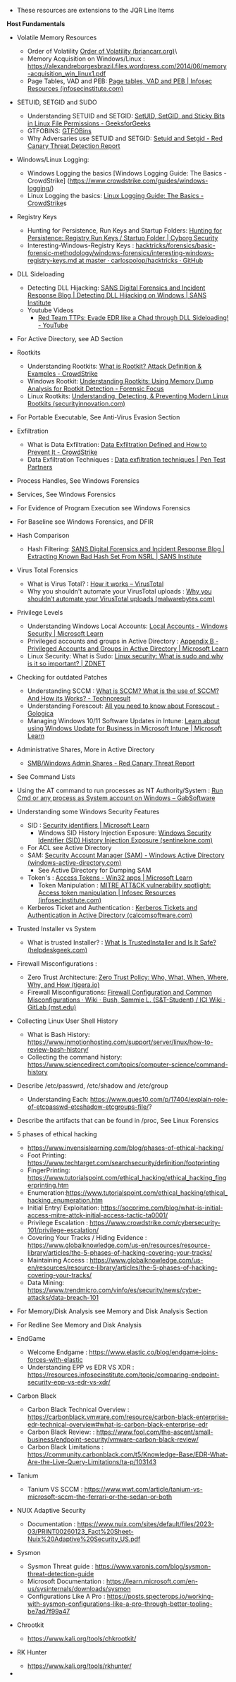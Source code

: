 - These resources are extensions to the JQR Line Items


**Host Fundamentals**
- Volatile Memory Resources
	- Order of Volatility [Order of Volatility (briancarr.org)](https://www.briancarr.org/post/order-of-volatility)\
	- Memory Acquisition on Windows/Linux : https://alexandreborgesbrazil.files.wordpress.com/2014/06/memory-acquisition_win_linux1.pdf 
	- Page Tables, VAD and PEB: [Page tables, VAD and PEB | Infosec Resources (infosecinstitute.com)](https://resources.infosecinstitute.com/topic/finding-enumerating-processes-within-memory-part-2/)


- SETUID, SETGID and SUDO
	- Understanding SETUID and SETGID: [SetUID, SetGID, and Sticky Bits in Linux File Permissions - GeeksforGeeks](https://www.geeksforgeeks.org/setuid-setgid-and-sticky-bits-in-linux-file-permissions/#)
	- GTFOBINS: [GTFOBins](https://gtfobins.github.io/)
	- Why Adversaries use SETUID and SETGID: [Setuid and Setgid - Red Canary Threat Detection Report](https://redcanary.com/threat-detection-report/techniques/setuid-setgid/#:~:text=Adversaries%20most%20often%20leverage%20this%20technique%20by%20finding,least%2C%20perform%20an%20action%20as%20the%20privileged%20user.)

- Windows/Linux Logging: 
	- Windows Logging the basics [Windows Logging Guide: The Basics - CrowdStrike] (https://www.crowdstrike.com/guides/windows-logging/)
	- Linux Logging the basics: [Linux Logging Guide: The Basics - CrowdStrike](https://www.crowdstrike.com/guides/linux-logging/)s

- Registry Keys
	- Hunting for Persistence, Run Keys and Startup Folders: [Hunting for Persistence: Registry Run Keys / Startup Folder | Cyborg Security](https://www.cyborgsecurity.com/cyborg-labs/hunting-for-persistence-registry-run-keys-startup-folder/)
	- Interesting-Windows-Registry Keys : [hacktricks/forensics/basic-forensic-methodology/windows-forensics/interesting-windows-registry-keys.md at master · carlospolop/hacktricks · GitHub](https://github.com/carlospolop/hacktricks/blob/master/forensics/basic-forensic-methodology/windows-forensics/interesting-windows-registry-keys.md)

- DLL Sideloading
	- Detecting DLL Hijacking: [SANS Digital Forensics and Incident Response Blog | Detecting DLL Hijacking on Windows | SANS Institute](https://www.sans.org/blog/detecting-dll-hijacking-on-windows/)
	- Youtube Videos
		- [Red Team TTPs: Evade EDR like a Chad through DLL Sideloading! - YouTube](https://www.youtube.com/watch?app=desktop&v=WX9io57sexM)

- For Active Directory, see AD Section

- Rootkits
	- Understanding Rootkits: [What is Rootkit? Attack Definition & Examples - CrowdStrike](https://www.crowdstrike.com/cybersecurity-101/malware/rootkits/)
	- Windows Rootkit: [Understanding Rootkits: Using Memory Dump Analysis for Rootkit Detection - Forensic Focus](https://www.forensicfocus.com/articles/understanding-rootkits/)
	- Linux Rootkits: [Understanding, Detecting, & Preventing Modern Linux Rootkits (securityinnovation.com)](https://blog.securityinnovation.com/modern-linux-rootkits)

- For Portable Executable, See Anti-Virus Evasion Section

- Exfiltration
	- What is Data Exfiltration: [Data Exfiltration Defined and How to Prevent It - CrowdStrike](https://www.crowdstrike.com/cybersecurity-101/data-exfiltration/#:~:text=Data%20exfiltration%20can%20be%20conducted%20by%20outsiders%2C%20who,device%20that%20is%20connected%20to%20the%20corporate%20network.)
	- Data Exfiltration Techniques : [Data exfiltration techniques | Pen Test Partners](https://www.pentestpartners.com/security-blog/data-exfiltration-techniques/)

- Process Handles, See Windows Forensics
- Services, See Windows Forensics
- For Evidence of Program Execution see Windows Forensics
- For Baseline see Windows Forensics, and DFIR

- Hash Comparison
	- Hash Filtering: [SANS Digital Forensics and Incident Response Blog | Extracting Known Bad Hash Set From NSRL | SANS Institute](https://www.sans.org/blog/extracting-known-bad-hash-set-from-nsrl/)

- Virus Total Forensics
	- What is Virus Total? : [How it works – VirusTotal](https://support.virustotal.com/hc/en-us/articles/115002126889-How-it-works)
	- Why you shouldn't automate your VirusTotal uploads : [Why you shouldn’t automate your VirusTotal uploads (malwarebytes.com)](https://www.malwarebytes.com/blog/news/2022/04/why-you-shouldnt-automate-your-virustotal-uploads#:~:text=It%20is%20important%20to%20realize%20that%20uploading%20certain,as%20does%20VirusTotal%20itself%20on%20their%20home%20page.)

- Privilege Levels
	- Understanding Windows Local Accounts: [Local Accounts - Windows Security | Microsoft Learn](https://learn.microsoft.com/en-us/windows/security/identity-protection/access-control/local-accounts)
	- Privileged accounts and groups in Active Directory : [Appendix B - Privileged Accounts and Groups in Active Directory | Microsoft Learn](https://learn.microsoft.com/en-us/windows-server/identity/ad-ds/plan/security-best-practices/appendix-b--privileged-accounts-and-groups-in-active-directory)
	- Linux Security: What is Sudo: [Linux security: What is sudo and why is it so important? | ZDNET](https://www.zdnet.com/article/why-sudo-is-so-important-in-linux-and-how-to-use-it/)

- Checking for outdated Patches
	- Understanding SCCM : [What is SCCM? What is the use of SCCM? And How its Works? - Technoresult](https://technoresult.com/what-is-sccm-what-is-the-use-of-sccm-and-how-its-works/)
	- Understanding Forescout: [All you need to know about Forescout - Gologica](https://www.gologica.com/elearning/all-you-need-to-know-about-forescout/)
	- Managing Windows 10/11 Software Updates in Intune: [Learn about using Windows Update for Business in Microsoft Intune | Microsoft Learn](https://learn.microsoft.com/en-us/mem/intune/protect/windows-update-for-business-configure#windows-10-feature-updates)

- Administrative Shares, More in Active Directory
	- [SMB/Windows Admin Shares - Red Canary Threat Report](https://redcanary.com/threat-detection-report/techniques/windows-admin-shares/)

- See Command Lists

- Using the AT command to run processes as NT Authority/System : [Run Cmd or any process as System account on Windows – GabSoftware](https://www.gabsoftware.com/tips/run-cmd-or-any-process-as-system-account-on-windows/)

- Understanding some Windows Security Features
	- SID : [Security identifiers | Microsoft Learn](https://learn.microsoft.com/en-us/windows-server/identity/ad-ds/manage/understand-security-identifiers)
		- Windows SID History Injection Exposure: [Windows Security Identifier (SID) History Injection Exposure (sentinelone.com)](https://www.sentinelone.com/blog/windows-sid-history-injection-exposure-blog/)
	- For ACL see Active Directory
	- SAM: [Security Account Manager (SAM) - Windows Active Directory (windows-active-directory.com)](https://www.windows-active-directory.com/windows-security-account-manager.html)
		- See Active Directory for Dumping SAM
	- Token's : [Access Tokens - Win32 apps | Microsoft Learn](https://learn.microsoft.com/en-us/windows/win32/secauthz/access-tokens)
		- Token Manipulation : [MITRE ATT&CK vulnerability spotlight: Access token manipulation | Infosec Resources (infosecinstitute.com)](https://resources.infosecinstitute.com/topic/mitre-attck-access-token-manipulation/)
	- Kerberos Ticket and Authentication : [Kerberos Tickets and Authentication in Active Directory (calcomsoftware.com)](https://www.calcomsoftware.com/kerberos-tickets-and-authentication-in-active-directory/#:~:text=When%20a%20client%20wants%20to%20verify%20himself%20to,password%20won%E2%80%99t%20be%20sent%20over%20an%20insecure%20network%29.)

- Trusted Installer vs System
	- What is trusted Installer? : [What Is TrustedInstaller and Is It Safe? (helpdeskgeek.com)](https://helpdeskgeek.com/windows-10/what-is-trustedinstaller-and-is-it-safe/)


- Firewall Misconfigurations : 
	- Zero Trust Architecture: [Zero Trust Policy: Who, What, When, Where, Why, and How (tigera.io)](https://www.tigera.io/learn/guides/zero-trust/zero-trust-policy/)
	- Firewall Misconfigurations: [Firewall Configuration and Common Misconfigurations · Wiki · Bush, Sammie L. (S&T-Student) / ICI Wiki · GitLab (mst.edu)](https://git.mst.edu/slbnmc/ici-wiki/-/wikis/Firewall-Configuration-and-Common-Misconfigurations)

- Collecting Linux User Shell History
	- What is Bash History: https://www.inmotionhosting.com/support/server/linux/how-to-review-bash-history/
	- Collecting the command history: https://www.sciencedirect.com/topics/computer-science/command-history
- Describe /etc/passwrd, /etc/shadow and /etc/group
	-  Understanding Each: https://www.ques10.com/p/17404/explain-role-of-etcpasswd-etcshadow-etcgroups-file/?
- Describe the artifacts that can be found in /proc, See Linux Forensics
- 5 phases of ethical hacking
	- https://www.invensislearning.com/blog/phases-of-ethical-hacking/
	- Foot Printing: https://www.techtarget.com/searchsecurity/definition/footprinting
	- FingerPrinting: https://www.tutorialspoint.com/ethical_hacking/ethical_hacking_fingerprinting.htm
	- Enumeration:https://www.tutorialspoint.com/ethical_hacking/ethical_hacking_enumeration.htm
	- Initial Entry/ Exploitation: https://socprime.com/blog/what-is-initial-access-mitre-attck-initial-access-tactic-ta0001/
	- Privilege Escalation : https://www.crowdstrike.com/cybersecurity-101/privilege-escalation/
	- Covering Your Tracks / Hiding Evidence : https://www.globalknowledge.com/us-en/resources/resource-library/articles/the-5-phases-of-hacking-covering-your-tracks/
	- Maintaining Access : https://www.globalknowledge.com/us-en/resources/resource-library/articles/the-5-phases-of-hacking-covering-your-tracks/
	- Data Mining: https://www.trendmicro.com/vinfo/es/security/news/cyber-attacks/data-breach-101
- For Memory/Disk Analysis see Memory and Disk Analysis Section
- For Redline See Memory and Disk Analysis
- EndGame
  	- Welcome Endgame : https://www.elastic.co/blog/endgame-joins-forces-with-elastic
  	- Understanding EPP vs EDR VS XDR : https://resources.infosecinstitute.com/topic/comparing-endpoint-security-epp-vs-edr-vs-xdr/
- Carbon Black
	- Carbon Black Technical Overview : https://carbonblack.vmware.com/resource/carbon-black-enterprise-edr-technical-overview#what-is-carbon-black-enterprise-edr
   	- Carbon Black Review: : https://www.fool.com/the-ascent/small-business/endpoint-security/vmware-carbon-black-review/
   	- Carbon Black Limitations : https://community.carbonblack.com/t5/Knowledge-Base/EDR-What-Are-the-Live-Query-Limitations/ta-p/103143
- Tanium
	- Tanium VS SCCM : https://www.wwt.com/article/tanium-vs-microsoft-sccm-the-ferrari-or-the-sedan-or-both
 - NUIX Adaptive Security
	- Documentation : https://www.nuix.com/sites/default/files/2023-03/PRINT00260123_Fact%20Sheet-Nuix%20Adaptive%20Security_US.pdf
 - Sysmon
	- Sysmon Threat guide : https://www.varonis.com/blog/sysmon-threat-detection-guide
   	- Microsoft Documentation : https://learn.microsoft.com/en-us/sysinternals/downloads/sysmon
   	- Configurations Like A Pro : https://posts.specterops.io/working-with-sysmon-configurations-like-a-pro-through-better-tooling-be7ad7f99a47
- Chrootkit
  	- https://www.kali.org/tools/chkrootkit/
- RK Hunter
	- https://www.kali.org/tools/rkhunter/
- 

